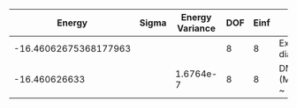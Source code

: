 | Energy                | Sigma | Energy Variance | DOF | Einf | Method                   | Reference |
|-----------------------|-------|-----------------|-----|------|--------------------------|-----------|
| -16.46062675368177963 |       |                 | 8   | 8    | Exact diagonalization    | [code](https://github.com/varbench/methods/blob/main/scripts/Hubbard/square_16_P_4_8/ed_lattice_symmetries.sh) |
| -16.460626633         |       | 1.6764e-7       | 8   | 8    | DMRG (MaxBondDim ~ 3200) | [code](https://github.com/varbench/methods/blob/main/programs/dmrg_itensors_hubbard/square_16_P_4_8.jl) |
